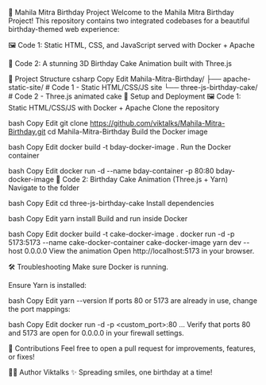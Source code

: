 🎉 Mahila Mitra Birthday Project
Welcome to the Mahila Mitra Birthday Project!
This repository contains two integrated codebases for a beautiful birthday-themed web experience:

🖼️ Code 1: Static HTML, CSS, and JavaScript served with Docker + Apache

🎂 Code 2: A stunning 3D Birthday Cake Animation built with Three.js

📁 Project Structure
csharp
Copy
Edit
Mahila-Mitra-Birthday/
├── apache-static-site/       # Code 1 - Static HTML/CSS/JS site
└── three-js-birthday-cake/   # Code 2 - Three.js animated cake
🚀 Setup and Deployment
🖼️ Code 1: Static HTML/CSS/JS with Docker + Apache
Clone the repository

bash
Copy
Edit
git clone https://github.com/viktalks/Mahila-Mitra-Birthday.git
cd Mahila-Mitra-Birthday
Build the Docker image

bash
Copy
Edit
docker build -t bday-docker-image .
Run the Docker container

bash
Copy
Edit
docker run -d --name bday-container -p 80:80 bday-docker-image
🎂 Code 2: Birthday Cake Animation (Three.js + Yarn)
Navigate to the folder

bash
Copy
Edit
cd three-js-birthday-cake
Install dependencies

bash
Copy
Edit
yarn install
Build and run inside Docker

bash
Copy
Edit
docker build -t cake-docker-image .
docker run -d -p 5173:5173 --name cake-docker-container cake-docker-image yarn dev --host 0.0.0.0
View the animation
Open http://localhost:5173 in your browser.

🛠️ Troubleshooting
Make sure Docker is running.

Ensure Yarn is installed:

bash
Copy
Edit
yarn --version
If ports 80 or 5173 are already in use, change the port mappings:

bash
Copy
Edit
docker run -d -p <custom_port>:80 ...
Verify that ports 80 and 5173 are open for 0.0.0.0 in your firewall settings.

🤝 Contributions
Feel free to open a pull request for improvements, features, or fixes!

👨‍💻 Author
Viktalks
✨ Spreading smiles, one birthday at a time!
